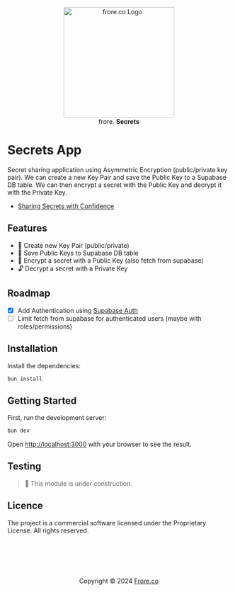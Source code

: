 <p align="center"><a href="https://frore.co" target="_blank"><img src="https://cdn.frore.co/images/frore-favicon.svg" width="250" alt="frore.co Logo"></a><br>frore. <strong>Secrets</strong></p>

# Secrets App

Secret sharing application using Asymmetric Encryption (public/private key pair). We can create a new Key Pair and save the Public Key to a Supabase DB table. We can then encrypt a secret with the Public Key and decrypt it with the Private Key.

- [Sharing Secrets with Confidence](https://frore.atlassian.net/wiki/x/JYHxAw)

## Features

- 🔑 Create new Key Pair (public/private)
- 🛅 Save Public Keys to Supabase DB table
- 🔐 Encrypt a secret with a Public Key (also fetch from supabase)
- 🔓 Decrypt a secret with a Private Key

## Roadmap

- [x] Add Authentication using [Supabase Auth](https://supabase.com/docs/guides/auth/server-side/nextjs)
- [ ] Limit fetch from supabase for authenticated users (maybe with roles/permissions)

## Installation

Install the dependencies:

```bash
bun install
```

## Getting Started

First, run the development server:

```bash
bun dev
```

Open [http://localhost:3000](http://localhost:3000) with your browser to see the result.

## Testing

> :construction: This module is under construction.

## Licence

The project is a commercial software licensed under the Proprietary License. All rights reserved.

<br><br>
---
<p align="center">Copyright © 2024 <a href="https://frore.co" target="_blank">Frore.co</a></p>